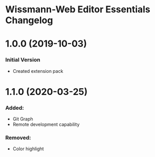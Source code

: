 # Wissmann-Web Editor Essentials Changelog

<a name="1.0.0"></a>

# 1.0.0 (2019-10-03)

### Initial Version

- Created extension pack

<a name="1.1.0"></a>

# 1.1.0 (2020-03-25)

### Added:

- Git Graph
- Remote development capability

### Removed:

- Color highlight

